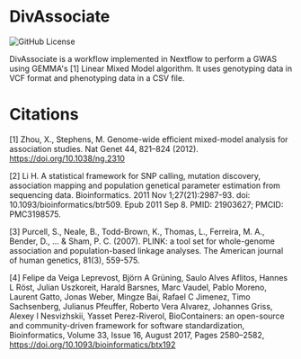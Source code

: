 # DivAssociate
![GitHub License](https://img.shields.io/github/license/IPK-BIT/divassociate)

DivAssociate is a workflow implemented in Nextflow to perform a GWAS using GEMMA's [1] Linear Mixed Model algorithm. It uses genotyping data in VCF format and phenotyping data in a CSV file.

# Citations

[1] Zhou, X., Stephens, M. Genome-wide efficient mixed-model analysis for association studies. Nat Genet 44, 821–824 (2012). https://doi.org/10.1038/ng.2310

[2] Li H. A statistical framework for SNP calling, mutation discovery, association mapping and population genetical parameter estimation from sequencing data. Bioinformatics. 2011 Nov 1;27(21):2987-93. doi: 10.1093/bioinformatics/btr509. Epub 2011 Sep 8. PMID: 21903627; PMCID: PMC3198575.

[3] Purcell, S., Neale, B., Todd-Brown, K., Thomas, L., Ferreira, M. A., Bender, D., ... & Sham, P. C. (2007). PLINK: a tool set for whole-genome association and population-based linkage analyses. The American journal of human genetics, 81(3), 559-575.

[4] Felipe da Veiga Leprevost, Björn A Grüning, Saulo Alves Aflitos, Hannes L Röst, Julian Uszkoreit, Harald Barsnes, Marc Vaudel, Pablo Moreno, Laurent Gatto, Jonas Weber, Mingze Bai, Rafael C Jimenez, Timo Sachsenberg, Julianus Pfeuffer, Roberto Vera Alvarez, Johannes Griss, Alexey I Nesvizhskii, Yasset Perez-Riverol, BioContainers: an open-source and community-driven framework for software standardization, Bioinformatics, Volume 33, Issue 16, August 2017, Pages 2580–2582, https://doi.org/10.1093/bioinformatics/btx192